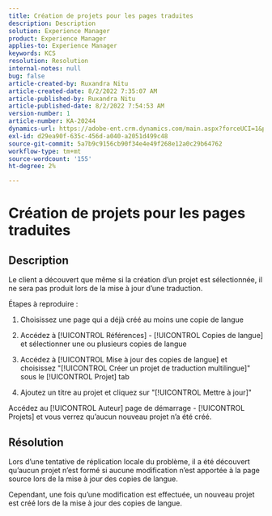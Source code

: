```yaml
---
title: Création de projets pour les pages traduites
description: Description
solution: Experience Manager
product: Experience Manager
applies-to: Experience Manager
keywords: KCS
resolution: Resolution
internal-notes: null
bug: false
article-created-by: Ruxandra Nitu
article-created-date: 8/2/2022 7:35:07 AM
article-published-by: Ruxandra Nitu
article-published-date: 8/2/2022 7:54:53 AM
version-number: 1
article-number: KA-20244
dynamics-url: https://adobe-ent.crm.dynamics.com/main.aspx?forceUCI=1&pagetype=entityrecord&etn=knowledgearticle&id=113b629f-3512-ed11-b83d-0022480867bd
exl-id: d29ea90f-635c-456d-a040-a2051d499c48
source-git-commit: 5a7b9c9156cb90f34e4e49f268e12a0c29b64762
workflow-type: tm+mt
source-wordcount: '155'
ht-degree: 2%

---
```


# Création de projets pour les pages traduites

## Description


Le client a découvert que même si la création d’un projet est sélectionnée, il ne sera pas produit lors de la mise à jour d’une traduction.

Étapes à reproduire :

1. Choisissez une page qui a déjà créé au moins une copie de langue

2. Accédez à [!UICONTROL Références] - [!UICONTROL Copies de langue] et sélectionner une ou plusieurs copies de langue

3. Accédez à [!UICONTROL Mise à jour des copies de langue] et choisissez &quot;[!UICONTROL Créer un projet de traduction multilingue]&quot; sous le [!UICONTROL Projet] tab

4. Ajoutez un titre au projet et cliquez sur &quot;[!UICONTROL Mettre à jour]&quot;

Accédez au [!UICONTROL Auteur] page de démarrage - [!UICONTROL Projets] et vous verrez qu’aucun nouveau projet n’a été créé.


## Résolution


Lors d’une tentative de réplication locale du problème, il a été découvert qu’aucun projet n’est formé si aucune modification n’est apportée à la page source lors de la mise à jour des copies de langue.

Cependant, une fois qu’une modification est effectuée, un nouveau projet est créé lors de la mise à jour des copies de langue.
